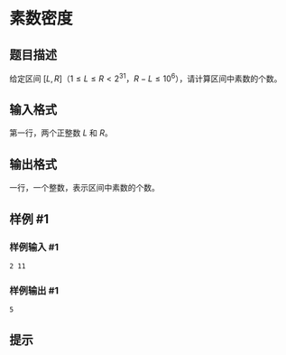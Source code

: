# 素数密度

## 题目描述

给定区间 $[L,R]$（$1\leq L\leq R < 2^{31}$，$R-L\leq 10^6$），请计算区间中素数的个数。

## 输入格式

第一行，两个正整数 $L$ 和 $R$。

## 输出格式

一行，一个整数，表示区间中素数的个数。


## 样例 #1

### 样例输入 #1
```
2 11
```

### 样例输出 #1

```
5
```

## 提示


